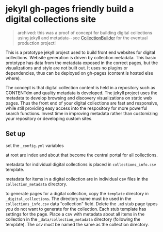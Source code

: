 # jekyll gh-pages friendly build a digital collections site

> archived: this was a proof of concept for building digital collections using jekyll and metadata--see [CollectionBuilder](https://collectionbuilder.github.io/) for the eventual production project!

This is a prototype jekyll project used to build front end websites for digital collections.
Website generation is driven by collection metadata.
This basic prototype has data from the metadata exposed in the correct pages, but the visualizations and style are not built out.
It uses no plugins or dependencies, thus can be deployed on gh-pages (content is hosted else where).

The concept is that digital collection content is held in a repository such as CONTENTdm and quality metadata is developed.
The jekyll project uses the metadata to develop browsing and discovery visualizations on static web pages. 
Thus the front end of your digital collections are fast and responsive, while still providing easy access into the respository for more powerful search functions.
Invest time in improving metadata rather than customizing your repository or developing custom sites.

## Set up

set the `_config.yml` variables

at root are index and about that become the central portal for all collections.

metadata for individual digital collections is placed in `collections_info.csv` template.

metadata for items in a digital collection are in individual csv files in the `collection_metadata` directory.

to generate pages for a digital collection, copy the `template` directory in `_digital_collections`.
The directory name must be used in the `collections_info.csv` data "collection" field.
Delete the `.md` stub page types you do not want to generate for the collection.
Each stub template has settings for the page.
Place a csv with metadata about all items in the collection in the `_data/collection_metadata` directory (following the template).
The csv must be named the same as the collection directory.
